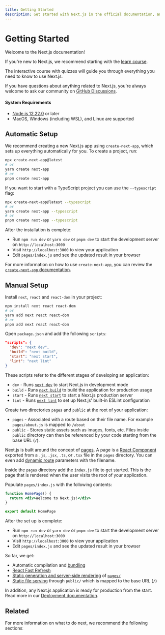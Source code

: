 ```yaml
---
title: Getting Started
description: Get started with Next.js in the official documentation, and learn more about all our features!
---
```


# Getting Started

Welcome to the Next.js documentation!

If you're new to Next.js, we recommend starting with the [learn course](https://nextjs.org/learn/basics/create-nextjs-app).

The interactive course with quizzes will guide you through everything you need to know to use Next.js.

If you have questions about anything related to Next.js, you're always welcome to ask our community on [GitHub Discussions](https://github.com/vercel/next.js/discussions).

#### System Requirements

- [Node.js 12.22.0](https://nodejs.org/) or later
- MacOS, Windows (including WSL), and Linux are supported

## Automatic Setup

We recommend creating a new Next.js app using `create-next-app`, which sets up everything automatically for you. To create a project, run:

```bash
npx create-next-app@latest
# or
yarn create next-app
# or
pnpm create next-app
```

If you want to start with a TypeScript project you can use the `--typescript` flag:

```bash
npx create-next-app@latest --typescript
# or
yarn create next-app --typescript
# or
pnpm create next-app --typescript
```

After the installation is complete:

- Run `npm run dev` or `yarn dev` or `pnpm dev` to start the development server on `http://localhost:3000`
- Visit `http://localhost:3000` to view your application
- Edit `pages/index.js` and see the updated result in your browser

For more information on how to use `create-next-app`, you can review the [`create-next-app` documentation](/docs/api-reference/create-next-app.md).

## Manual Setup

Install `next`, `react` and `react-dom` in your project:

```bash
npm install next react react-dom
# or
yarn add next react react-dom
# or
pnpm add next react react-dom
```

Open `package.json` and add the following `scripts`:

```json
"scripts": {
  "dev": "next dev",
  "build": "next build",
  "start": "next start",
  "lint": "next lint"
}
```

These scripts refer to the different stages of developing an application:

- `dev` - Runs [`next dev`](/docs/api-reference/cli.md#development) to start Next.js in development mode
- `build` - Runs [`next build`](/docs/api-reference/cli.md#build) to build the application for production usage
- `start` - Runs [`next start`](/docs/api-reference/cli.md#production) to start a Next.js production server
- `lint` - Runs [`next lint`](/docs/api-reference/cli.md#lint) to set up Next.js' built-in ESLint configuration

Create two directories `pages` and `public` at the root of your application:

- `pages` - Associated with a route based on their file name. For example `pages/about.js` is mapped to `/about`
- `public` - Stores static assets such as images, fonts, etc. Files inside `public` directory can then be referenced by your code starting from the base URL (`/`).

Next.js is built around the concept of [pages](/docs/basic-features/pages.md). A page is a [React Component](https://reactjs.org/docs/components-and-props.html) exported from a `.js`, `.jsx`, `.ts`, or `.tsx` file in the `pages` directory. You can even add [dynamic route](/docs/routing/dynamic-routes) parameters with the filename.

Inside the `pages` directory add the `index.js` file to get started. This is the page that is rendered when the user visits the root of your application.

Populate `pages/index.js` with the following contents:

```jsx
function HomePage() {
  return <div>Welcome to Next.js!</div>
}

export default HomePage
```

After the set up is complete:

- Run `npm run dev` or `yarn dev` or `pnpm dev` to start the development server on `http://localhost:3000`
- Visit `http://localhost:3000` to view your application
- Edit `pages/index.js` and see the updated result in your browser

So far, we get:

- Automatic compilation and [bundling](/docs/advanced-features/compiler.md)
- [React Fast Refresh](https://nextjs.org/blog/next-9-4#fast-refresh)
- [Static generation and server-side rendering](/docs/basic-features/data-fetching/overview.md) of [`pages/`](/docs/basic-features/pages.md)
- [Static file serving](/docs/basic-features/static-file-serving.md) through `public/` which is mapped to the base URL (`/`)

In addition, any Next.js application is ready for production from the start. Read more in our [Deployment documentation](/docs/deployment.md).

## Related

For more information on what to do next, we recommend the following sections:
